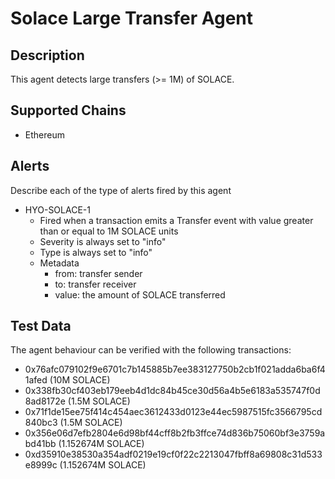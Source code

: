 # Solace Large Transfer Agent

## Description

This agent detects large transfers (>= 1M) of SOLACE.

## Supported Chains

- Ethereum

## Alerts

Describe each of the type of alerts fired by this agent

- HYO-SOLACE-1
  - Fired when a transaction emits a Transfer event with value greater than or equal to 1M SOLACE units
  - Severity is always set to "info"
  - Type is always set to "info"
  - Metadata
    - from: transfer sender
    - to: transfer receiver
    - value: the amount of SOLACE transferred

## Test Data

The agent behaviour can be verified with the following transactions:

- 0x76afc079102f9e6701c7b145885b7ee383127750b2cb1f021adda6ba6f41afed (10M SOLACE)
- 0x338fb30cf403eb179eeb4d1dc84b45ce30d56a4b5e6183a535747f0d8ad8172e (1.5M SOLACE)
- 0x71f1de15ee75f414c454aec3612433d0123e44ec5987515fc3566795cd840bc3 (1.5M SOLACE)
- 0x356e06d7efb2804e6d98bf44cff8b2fb3ffce74d836b75060bf3e3759abd41bb (1.152674M SOLACE)
- 0xd35910e38530a354adf0219e19cf0f22c2213047fbff8a69808c31d533e8999c (1.152674M SOLACE)
